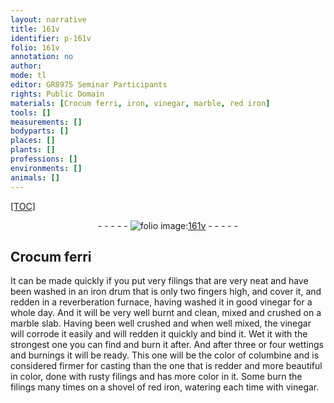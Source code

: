 ```yaml
---
layout: narrative
title: 161v
identifier: p-161v
folio: 161v
annotation: no
author:
mode: tl
editor: GR8975 Seminar Participants
rights: Public Domain
materials: [Crocum ferri, iron, vinegar, marble, red iron]
tools: []
measurements: []
bodyparts: []
places: []
plants: []
professions: []
environments: []
animals: []
---
```


<p><a href="{{ site.baseurl }}/diplomatic/">[TOC]</a></p><div class="folio" align="center">- - - - - <a href="http://gallica.bnf.fr/ark:/12148/btv1b10500001g/f328.item.r=" target="_blank"><img src="https://cu-mkp.github.io/2017-workshop-edition/assets/photo-icon.png" alt="folio image: " style="display:inline-block; margin-bottom:-3px;"/>161v</a> - - - - - </div>  
  

## <span class="m">Crocum ferri</span>

 
It can be made quickly if you put very filings that are very neat and have been washed in an <span class="m">iron</span> drum that is only two fingers high, and cover it, and redden in a reverberation furnace, having washed it in good <span class="m">vinegar</span> for a whole day. And it will be very well burnt and clean, mixed and crushed on a <span class="m">marble</span> slab. Having been well crushed and when well mixed, the <span class="m">vinegar</span> will corrode it easily and will redden it quickly and bind it. Wet it with the strongest one you can find and burn it after. And after three or four wettings and burnings it will be ready. This one will be the color of columbine and is considered firmer for casting than the one that is redder and more beautiful in color, done with rusty filings and has more color in it. Some burn the filings many times on a shovel of <span class="m">red iron</span>, watering each time with <span class="m">vinegar</span>.
 
